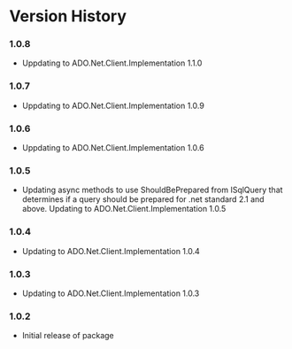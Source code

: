 Version History
===============

### 1.0.8
* Uppdating to ADO.Net.Client.Implementation 1.1.0
### 1.0.7
* Uppdating to ADO.Net.Client.Implementation 1.0.9
### 1.0.6
* Uppdating to ADO.Net.Client.Implementation 1.0.6
### 1.0.5
* Updating async methods to use ShouldBePrepared from ISqlQuery that determines if a query 
should be prepared for .net standard 2.1 and above.  Updating to ADO.Net.Client.Implementation 1.0.5
### 1.0.4
* Updating to ADO.Net.Client.Implementation 1.0.4
### 1.0.3
* Updating to ADO.Net.Client.Implementation 1.0.3
### 1.0.2
* Initial release of package
 